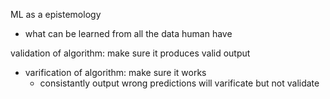 ML as a epistemology
- what can be learned from all the data human have

validation of algorithm: make sure it produces valid output
- varification of algorithm: make sure it works
  - consistantly output wrong predictions will varificate but not validate